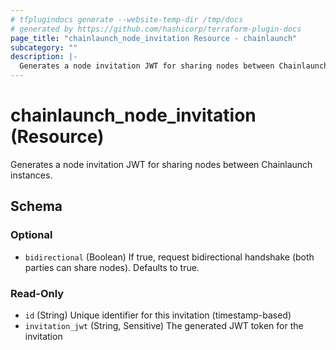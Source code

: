 ```yaml
---
# tfplugindocs generate --website-temp-dir /tmp/docs
# generated by https://github.com/hashicorp/terraform-plugin-docs
page_title: "chainlaunch_node_invitation Resource - chainlaunch"
subcategory: ""
description: |-
  Generates a node invitation JWT for sharing nodes between Chainlaunch instances.
---
```


# chainlaunch_node_invitation (Resource)

Generates a node invitation JWT for sharing nodes between Chainlaunch instances.



<!-- schema generated by tfplugindocs -->
## Schema

### Optional

- `bidirectional` (Boolean) If true, request bidirectional handshake (both parties can share nodes). Defaults to true.

### Read-Only

- `id` (String) Unique identifier for this invitation (timestamp-based)
- `invitation_jwt` (String, Sensitive) The generated JWT token for the invitation

